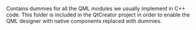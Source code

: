 Contains dummies for all the QML modules we
usually implement in C++ code.
This folder is included in the QtCreator project
in order to enable the QML designer with 
native components replaced with dummies.